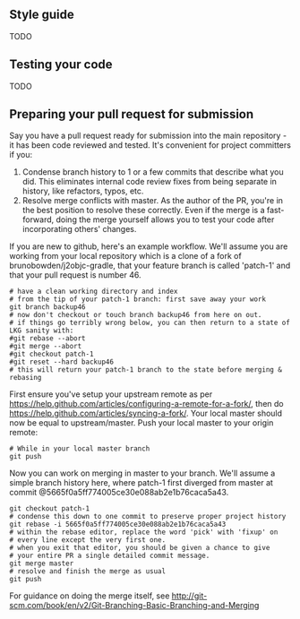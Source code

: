 ## Style guide
TODO

## Testing your code
TODO

## Preparing your pull request for submission
Say you have a pull request ready for submission into the main repository - it has
been code reviewed and tested.
It's convenient for project committers if you:

1.  Condense branch history to 1 or a few commits that describe what you did.  This
eliminates internal code review fixes from being separate in history,
like refactors, typos, etc.
2.  Resolve merge conflicts with master.  As the author of the PR, you're in the
best position to resolve these correctly.  Even if the merge is a fast-forward,
doing the merge yourself allows you to test your code after incorporating others'
changes.

If you are new to github, here's an example workflow.
We'll assume you are working from your local repository
which is a clone of a fork of brunobowden/j2objc-gradle, that your feature
branch is called 'patch-1' and that your pull request is number 46.

```
# have a clean working directory and index
# from the tip of your patch-1 branch: first save away your work
git branch backup46
# now don't checkout or touch branch backup46 from here on out.
# if things go terribly wrong below, you can then return to a state of LKG sanity with:
#git rebase --abort
#git merge --abort
#git checkout patch-1
#git reset --hard backup46
# this will return your patch-1 branch to the state before merging & rebasing
```
First ensure you've setup your upstream remote as per 
https://help.github.com/articles/configuring-a-remote-for-a-fork/,
then do https://help.github.com/articles/syncing-a-fork/.
Your local master should now be equal to upstream/master.
Push your local master to your origin remote:
```
# While in your local master branch
git push
```

Now you can work on merging in master to your branch.  We'll assume a simple
branch history here, where patch-1 first diverged from master at commit
@5665f0a5ff774005ce30e088ab2e1b76caca5a43.
```
git checkout patch-1
# condense this down to one commit to preserve proper project history
git rebase -i 5665f0a5ff774005ce30e088ab2e1b76caca5a43
# within the rebase editor, replace the word 'pick' with 'fixup' on
# every line except the very first one. 
# when you exit that editor, you should be given a chance to give
# your entire PR a single detailed commit message.
git merge master
# resolve and finish the merge as usual
git push
```

For guidance on doing the merge itself, see
http://git-scm.com/book/en/v2/Git-Branching-Basic-Branching-and-Merging
